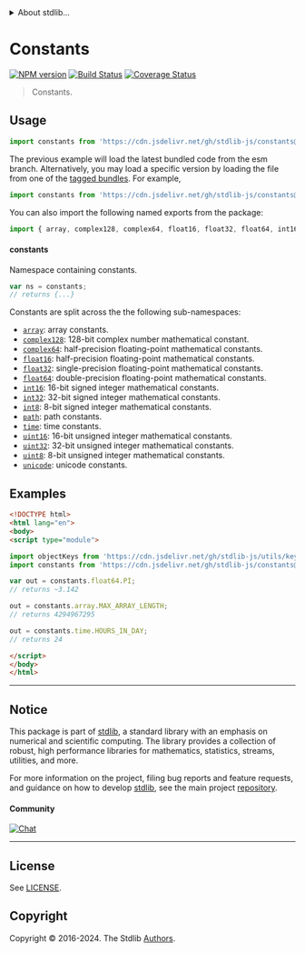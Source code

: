 <!--

@license Apache-2.0

Copyright (c) 2018 The Stdlib Authors.

Licensed under the Apache License, Version 2.0 (the "License");
you may not use this file except in compliance with the License.
You may obtain a copy of the License at

   http://www.apache.org/licenses/LICENSE-2.0

Unless required by applicable law or agreed to in writing, software
distributed under the License is distributed on an "AS IS" BASIS,
WITHOUT WARRANTIES OR CONDITIONS OF ANY KIND, either express or implied.
See the License for the specific language governing permissions and
limitations under the License.

-->


<details>
  <summary>
    About stdlib...
  </summary>
  <p>We believe in a future in which the web is a preferred environment for numerical computation. To help realize this future, we've built stdlib. stdlib is a standard library, with an emphasis on numerical and scientific computation, written in JavaScript (and C) for execution in browsers and in Node.js.</p>
  <p>The library is fully decomposable, being architected in such a way that you can swap out and mix and match APIs and functionality to cater to your exact preferences and use cases.</p>
  <p>When you use stdlib, you can be absolutely certain that you are using the most thorough, rigorous, well-written, studied, documented, tested, measured, and high-quality code out there.</p>
  <p>To join us in bringing numerical computing to the web, get started by checking us out on <a href="https://github.com/stdlib-js/stdlib">GitHub</a>, and please consider <a href="https://opencollective.com/stdlib">financially supporting stdlib</a>. We greatly appreciate your continued support!</p>
</details>

# Constants

[![NPM version][npm-image]][npm-url] [![Build Status][test-image]][test-url] [![Coverage Status][coverage-image]][coverage-url] <!-- [![dependencies][dependencies-image]][dependencies-url] -->

> Constants.



<section class="usage">

## Usage

```javascript
import constants from 'https://cdn.jsdelivr.net/gh/stdlib-js/constants@esm/index.mjs';
```
The previous example will load the latest bundled code from the esm branch. Alternatively, you may load a specific version by loading the file from one of the [tagged bundles](https://github.com/stdlib-js/constants/tags). For example,

```javascript
import constants from 'https://cdn.jsdelivr.net/gh/stdlib-js/constants@v0.3.2-esm/index.mjs';
```

You can also import the following named exports from the package:

```javascript
import { array, complex128, complex64, float16, float32, float64, int16, int32, int8, path, time, uint16, uint32, uint8, unicode } from 'https://cdn.jsdelivr.net/gh/stdlib-js/constants@esm/index.mjs';
```

#### constants

Namespace containing constants.

```javascript
var ns = constants;
// returns {...}
```

Constants are split across the the following sub-namespaces:

<!-- <toc pattern="*"> -->

<div class="namespace-toc">

-   <span class="signature">[`array`][@stdlib/constants/array]</span><span class="delimiter">: </span><span class="description">array constants.</span>
-   <span class="signature">[`complex128`][@stdlib/constants/complex128]</span><span class="delimiter">: </span><span class="description">128-bit complex number mathematical constant.</span>
-   <span class="signature">[`complex64`][@stdlib/constants/complex64]</span><span class="delimiter">: </span><span class="description">half-precision floating-point mathematical constants.</span>
-   <span class="signature">[`float16`][@stdlib/constants/float16]</span><span class="delimiter">: </span><span class="description">half-precision floating-point mathematical constants.</span>
-   <span class="signature">[`float32`][@stdlib/constants/float32]</span><span class="delimiter">: </span><span class="description">single-precision floating-point mathematical constants.</span>
-   <span class="signature">[`float64`][@stdlib/constants/float64]</span><span class="delimiter">: </span><span class="description">double-precision floating-point mathematical constants.</span>
-   <span class="signature">[`int16`][@stdlib/constants/int16]</span><span class="delimiter">: </span><span class="description">16-bit signed integer mathematical constants.</span>
-   <span class="signature">[`int32`][@stdlib/constants/int32]</span><span class="delimiter">: </span><span class="description">32-bit signed integer mathematical constants.</span>
-   <span class="signature">[`int8`][@stdlib/constants/int8]</span><span class="delimiter">: </span><span class="description">8-bit signed integer mathematical constants.</span>
-   <span class="signature">[`path`][@stdlib/constants/path]</span><span class="delimiter">: </span><span class="description">path constants.</span>
-   <span class="signature">[`time`][@stdlib/constants/time]</span><span class="delimiter">: </span><span class="description">time constants.</span>
-   <span class="signature">[`uint16`][@stdlib/constants/uint16]</span><span class="delimiter">: </span><span class="description">16-bit unsigned integer mathematical constants.</span>
-   <span class="signature">[`uint32`][@stdlib/constants/uint32]</span><span class="delimiter">: </span><span class="description">32-bit unsigned integer mathematical constants.</span>
-   <span class="signature">[`uint8`][@stdlib/constants/uint8]</span><span class="delimiter">: </span><span class="description">8-bit unsigned integer mathematical constants.</span>
-   <span class="signature">[`unicode`][@stdlib/constants/unicode]</span><span class="delimiter">: </span><span class="description">unicode constants.</span>

</div>

<!-- </toc> -->

</section>

<!-- /.usage -->

<section class="examples">

## Examples

<!-- eslint no-undef: "error" -->

```html
<!DOCTYPE html>
<html lang="en">
<body>
<script type="module">

import objectKeys from 'https://cdn.jsdelivr.net/gh/stdlib-js/utils/keys@esm/index.mjs';
import constants from 'https://cdn.jsdelivr.net/gh/stdlib-js/constants@esm/index.mjs';

var out = constants.float64.PI;
// returns ~3.142

out = constants.array.MAX_ARRAY_LENGTH;
// returns 4294967295

out = constants.time.HOURS_IN_DAY;
// returns 24

</script>
</body>
</html>
```

</section>

<!-- /.examples -->

<!-- Section for related `stdlib` packages. Do not manually edit this section, as it is automatically populated. -->

<section class="related">

</section>

<!-- /.related -->

<!-- Section for all links. Make sure to keep an empty line after the `section` element and another before the `/section` close. -->


<section class="main-repo" >

* * *

## Notice

This package is part of [stdlib][stdlib], a standard library with an emphasis on numerical and scientific computing. The library provides a collection of robust, high performance libraries for mathematics, statistics, streams, utilities, and more.

For more information on the project, filing bug reports and feature requests, and guidance on how to develop [stdlib][stdlib], see the main project [repository][stdlib].

#### Community

[![Chat][chat-image]][chat-url]

---

## License

See [LICENSE][stdlib-license].


## Copyright

Copyright &copy; 2016-2024. The Stdlib [Authors][stdlib-authors].

</section>

<!-- /.stdlib -->

<!-- Section for all links. Make sure to keep an empty line after the `section` element and another before the `/section` close. -->

<section class="links">

[npm-image]: http://img.shields.io/npm/v/@stdlib/constants.svg
[npm-url]: https://npmjs.org/package/@stdlib/constants

[test-image]: https://github.com/stdlib-js/constants/actions/workflows/test.yml/badge.svg?branch=v0.3.2
[test-url]: https://github.com/stdlib-js/constants/actions/workflows/test.yml?query=branch:v0.3.2

[coverage-image]: https://img.shields.io/codecov/c/github/stdlib-js/constants/main.svg
[coverage-url]: https://codecov.io/github/stdlib-js/constants?branch=main

<!--

[dependencies-image]: https://img.shields.io/david/stdlib-js/constants.svg
[dependencies-url]: https://david-dm.org/stdlib-js/constants/main

-->

[chat-image]: https://img.shields.io/gitter/room/stdlib-js/stdlib.svg
[chat-url]: https://app.gitter.im/#/room/#stdlib-js_stdlib:gitter.im

[stdlib]: https://github.com/stdlib-js/stdlib

[stdlib-authors]: https://github.com/stdlib-js/stdlib/graphs/contributors

[umd]: https://github.com/umdjs/umd
[es-module]: https://developer.mozilla.org/en-US/docs/Web/JavaScript/Guide/Modules

[deno-url]: https://github.com/stdlib-js/constants/tree/deno
[deno-readme]: https://github.com/stdlib-js/constants/blob/deno/README.md
[umd-url]: https://github.com/stdlib-js/constants/tree/umd
[umd-readme]: https://github.com/stdlib-js/constants/blob/umd/README.md
[esm-url]: https://github.com/stdlib-js/constants/tree/esm
[esm-readme]: https://github.com/stdlib-js/constants/blob/esm/README.md
[branches-url]: https://github.com/stdlib-js/constants/blob/main/branches.md

[stdlib-license]: https://raw.githubusercontent.com/stdlib-js/constants/main/LICENSE

<!-- <toc-links> -->

[@stdlib/constants/array]: https://github.com/stdlib-js/constants/tree/main/array

[@stdlib/constants/complex128]: https://github.com/stdlib-js/constants/tree/main/complex128

[@stdlib/constants/complex64]: https://github.com/stdlib-js/constants/tree/main/complex64

[@stdlib/constants/float16]: https://github.com/stdlib-js/constants/tree/main/float16

[@stdlib/constants/float32]: https://github.com/stdlib-js/constants/tree/main/float32

[@stdlib/constants/float64]: https://github.com/stdlib-js/constants/tree/main/float64

[@stdlib/constants/int16]: https://github.com/stdlib-js/constants/tree/main/int16

[@stdlib/constants/int32]: https://github.com/stdlib-js/constants/tree/main/int32

[@stdlib/constants/int8]: https://github.com/stdlib-js/constants/tree/main/int8

[@stdlib/constants/path]: https://github.com/stdlib-js/constants/tree/main/path

[@stdlib/constants/time]: https://github.com/stdlib-js/constants/tree/main/time

[@stdlib/constants/uint16]: https://github.com/stdlib-js/constants/tree/main/uint16

[@stdlib/constants/uint32]: https://github.com/stdlib-js/constants/tree/main/uint32

[@stdlib/constants/uint8]: https://github.com/stdlib-js/constants/tree/main/uint8

[@stdlib/constants/unicode]: https://github.com/stdlib-js/constants/tree/main/unicode

<!-- </toc-links> -->

</section>

<!-- /.links -->
